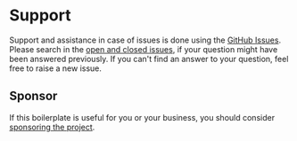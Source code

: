 # Support

Support and assistance in case of issues is done using the [GitHub Issues](https://github.com/Kocal/vue-web-extension/issues). Please search in the [open and closed issues](https://github.com/Kocal/vue-web-extension/issues?q=), if your question might have been answered previously. If you can't find an answer to your question, feel free to raise a new issue.

## Sponsor

If this boilerplate is useful for you or your business, you should consider [sponsoring the project](https://github.com/Kocal/vue-web-extension).
